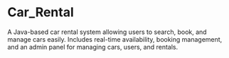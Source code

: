 # Car_Rental
A Java-based car rental system allowing users to search, book, and manage cars easily. Includes real-time availability, booking management, and an admin panel for managing cars, users, and rentals. 
